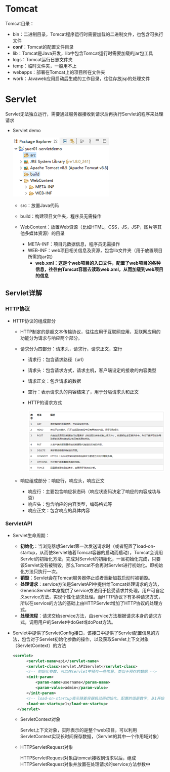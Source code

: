 # Tomcat

Tomcat目录：

* bin：二进制目录，Tomcat程序运行时需要加载的二进制文件，也包含可执行文件
* **conf**：Tomcat的配置文件目录
* lib：Tomcat是Java开发，lib中包含Tomcat运行时需要加载的jar包工具
* logs：Tomcat运行日志文件夹
* temp：临时文件夹，一般用不上
* webapps：部署在Tomcat上的项目所在文件夹
* work：Javaweb应用启动后生成的工作目录，往往存放jsp的处理文件

# Servlet

Servlet无法独立运行，需要通过服务器接收到请求后再执行Servlet的程序来处理请求

* Servlet demo

  ![image-20200730170001963](img/image-20200730170001963.png)

  * src：放置Java代码

  * build：构建项目文件夹，程序员无需操作

  * WebContent：放置Web资源（比如HTML，CSS，JS，JSP，图片等其他多媒体资源）的目录
    * META-INF：项目元数据信息，程序员无需操作
    * WEB-INF：web项目相关信息及资源，包含lib文件夹（用于放置项目所需的jar包）
      * **web.xml：这是个web项目的入口文件，配置了web项目的各种信息，往往由Tomcat容器去读取web.xml，从而加载到web项目的信息**

## Servlet详解

### HTTP协议

* HTTP协议的组成部分

  * HTTP制定的是超文本传输协议，往往应用于互联网应用，互联网应用的功能分为请求与响应两个部分。

  * 请求分为四部分：请求头，请求行，请求正文，空行

    * 请求行：包含请求路径（url）

    * 请求头：包含请求方式，请求主机，客户端设定的接收的内容类型

    * 请求正文：包含请求的数据

    * 空行：表示请求头的内容结束了，用于分隔请求头和正文

    * HTTP的请求方式

      ![image-20200731113814276](img/image-20200731113814276.png)

  * 响应组成部分：响应行，响应头，响应正文

    * 响应行：主要包含响应状态码（响应状态码决定了响应的内容成功与否）
    * 响应头：包含响应的内容类型，编码格式等
    * 响应正文：包含响应的具体内容

### ServletAPI

* Servlet生命周期：

  * **初始化**：当浏览器想Servlet第一次发送请求时（或者配置了load-on-startup，从而使Servlet随着Tomcat容器的启动而启动），Tomcat会调用Servlet的初始化方法，完成对Servlet的初始化，一旦初始化完成，只要该Servlet没有被销毁，那么Tomcat不会再对Servlet进行初始化。即初始化方法只执行一次。
  * **销毁**：Servlet会在Tomcat服务器停止或者重新加载启动时被销毁。
  * **处理请求**：service方法是ServletAPI中提供给Tomcat处理请求的方法，GenericServlet本身提供了service方法用于接受请求并处理。用户可自定义service方法，实现个性化请求处理。而HTTP协议下有多种请求方式，所以在service的方法的基础上由HTTPServlet增加了HTTP协议的处理方式。
  * **处理流程**：请求交给service方法，由service方法根据请求本身的请求方式，调用用户的Servlet中doGet或doPost方法。

* Servlet中提供了ServletConfig接口，该接口中提供了Servlet配置信息的方法，包含对于Servlet初始化参数的操作，以及获取Servlet上下文对象（ServletContext）的方法

  ```xml
  <servlet>
    	<servlet-name>api</servlet-name>
    	<servlet-class>servlet.APIServlet</servlet-class>
    	<!-- 初始化参数，可以在servlet中预存一些常量，类似于预存的数据 -->
    	<init-param>
    		<param-name>username</param-name>
    		<param-value>admin</param-value>
    	</init-param>
    	<!-- load-on-startup表示随着容器启动而初始化，配置的值是数字，从1开始，数字越小，越先被初始化 -->
    	<load-on-startup>1</load-on-startup>
    </servlet>
  ```

  * ServletContext对象

    Servlet上下文对象，实际表示的是整个web项目，可以利用ServletContext实现长时间保存数据，（Servlet的其中一个作用域对象）
  
  * HTTPServletRequest对象
  
    HTTPServletRequest对象由tomcat接收到请求以后，组成HTTPServletRequest对象并放置在处理请求的service方法参数中
  

